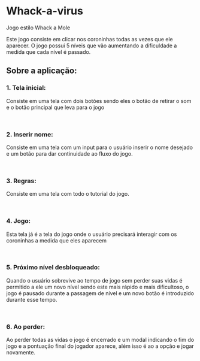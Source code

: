 # Whack-a-virus
Jogo estilo Whack a Mole

Este jogo consiste em clicar nos coroninhas todas as vezes que ele aparecer.
O jogo possui 5 níveis que vão aumentando a dificuldade a medida que cada nível é passado.

## Sobre a aplicação:
### 1. Tela inicial:
Consiste em uma tela com dois botões sendo eles o botão de retirar o som e o botão principal que leva para o jogo

<div align="center>
<img src="img/game.png" align="center" style="width:100%" />
</div>

<br/>

### 2. Inserir nome:
Consiste em uma tela com um input para o usuário inserir o nome desejado e um botão para dar continuidade ao fluxo do jogo.

<div align="center>
<img src="img/insert-name.png" align="center" style="width:100%" />
</div>

<br/>

### 3. Regras:
Consiste em uma tela com todo o tutorial do jogo.

<div align="center>
<img src="img/rules.png" align="center" style="width:100%" />
</div>

<br/>

### 4. Jogo:

Esta tela já é a tela do jogo onde o usuário precisará interagir com os coroninhas a medida que eles aparecem

<div align="center>
<img src="img/game.png" align="center" style="width:100%" />
</div>

<br/>

### 5. Próximo nível desbloqueado:

Quando o usuário sobrevive ao tempo de jogo sem perder suas vidas é permitido a ele um novo nível sendo este mais rápido e mais dificultoso, o jogo é pausado durante a passagem de nível e um novo botão é introduzido durante esse tempo.

<div align="center>
<img src="img/level-unlocked.png" align="center" style="width:100%" />
</div>

<br/>

### 6. Ao perder:

Ao perder todas as vidas o jogo é encerrado e um modal indicando o fim do jogo e a pontuação final do jogador aparece, além isso é ao a opção e jogar novamente.

<div align="center>
<img src="img/game-over.png" align="center" style="width:100%" />
</div>

<br/>

